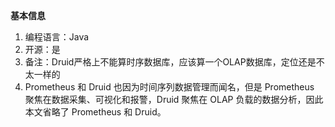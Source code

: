 **基本信息**

1. 编程语言：Java
2. 开源：是
3. 备注：Druid严格上不能算时序数据库，应该算一个OLAP数据库，定位还是不太一样的
4. Prometheus 和 Druid 也因为时间序列数据管理而闻名，但是 Prometheus 聚焦在数据采集、可视化和报警，Druid 聚焦在 OLAP 负载的数据分析，因此本文省略了 Prometheus 和 Druid。


